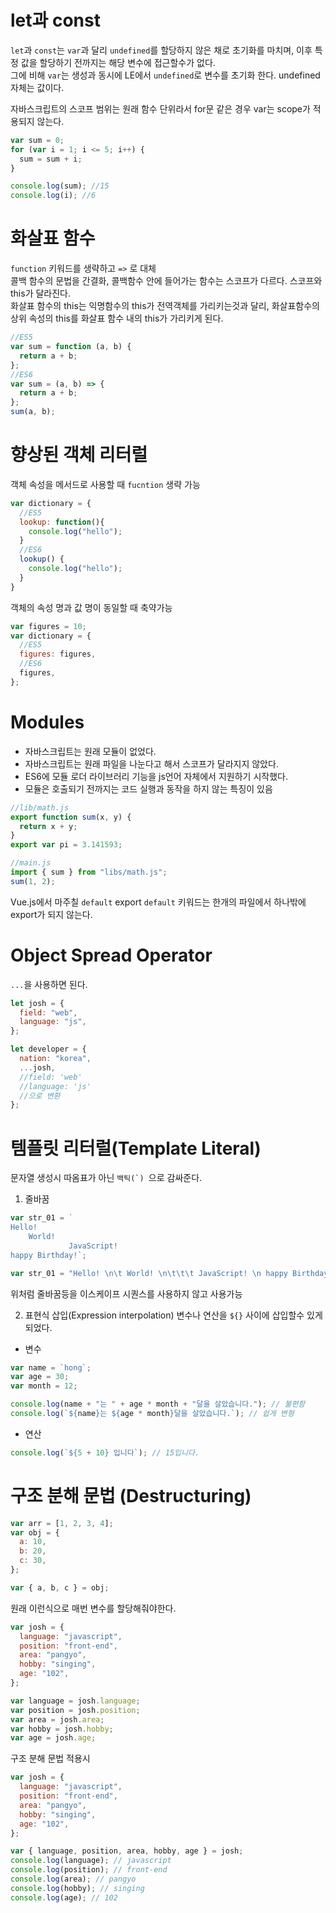 # let과 const

`let`과 `const`는 `var`과 달리 `undefined`를 할당하지 않은 채로 초기화를 마치며, 이후 특정 값을 할당하기 전까지는 해당 변수에 접근할수가 없다.  
그에 비해 `var`는 생성과 동시에 LE에서 `undefined`로 변수를 초기화 한다. undefined 자체는 값이다.

자바스크립트의 스코프 범위는 원래 함수 단위라서 for문 같은 경우 var는 scope가 적용되지 않는다.

```js
var sum = 0;
for (var i = 1; i <= 5; i++) {
  sum = sum + i;
}

console.log(sum); //15
console.log(i); //6
```

# 화살표 함수

`function` 키워드를 생략하고 `=>` 로 대체  
콜백 함수의 문법을 간결화, 콜백함수 안에 들어가는 함수는 스코프가 다르다. 스코프와 this가 달라진다.  
화살표 함수의 this는 익명함수의 this가 전역객체를 가리키는것과 달리, 화살표함수의 상위 속성의 this를 화살표 함수 내의 this가 가리키게 된다.

```js
//ES5
var sum = function (a, b) {
  return a + b;
};
//ES6
var sum = (a, b) => {
  return a + b;
};
sum(a, b);
```

# 향상된 객체 리터럴

객체 속성을 메서드로 사용할 때 `fucntion` 생략 가능

```js
var dictionary = {
  //ES5
  lookup: function(){
    console.log("hello");
  }
  //ES6
  lookup() {
    console.log("hello");
  }
}
```

객체의 속성 명과 값 명이 동일할 때 축약가능

```js
var figures = 10;
var dictionary = {
  //ES5
  figures: figures,
  //ES6
  figures,
};
```

# Modules

- 자바스크립트는 원래 모듈이 없었다.
- 자바스크립트는 원래 파일을 나눈다고 해서 스코프가 달라지지 않았다.
- ES6에 모듈 로더 라이브러리 기능을 js언어 자체에서 지원하기 시작했다.
- 모듈은 호출되기 전까지는 코드 실행과 동작을 하지 않는 특징이 있음

```js
//lib/math.js
export function sum(x, y) {
  return x + y;
}
export var pi = 3.141593;

//main.js
import { sum } from "libs/math.js";
sum(1, 2);
```

Vue.js에서 마주칠 `default` export
`default` 키워드는 한개의 파일에서 하나밖에 export가 되지 않는다.

# Object Spread Operator

`...`을 사용하면 된다.

```js
let josh = {
  field: "web",
  language: "js",
};

let developer = {
  nation: "korea",
  ...josh,
  //field: 'web'
  //language: 'js'
  //으로 변환
};
```

# 템플릿 리터럴(Template Literal)

문자열 생성시 따옴표가 아닌 `` 백틱(`)  ``으로 감싸준다.

1. 줄바꿈

```js
var str_01 = `
Hello!
    World!
             JavaScript!
happy Birthday!`;

var str_01 = "Hello! \n\t World! \n\t\t\t JavaScript! \n happy Birthday!";
```

위처럼 줄바꿈등을 이스케이프 시퀀스를 사용하지 않고 사용가능

2. 표현식 삽입(Expression interpolation)
   변수나 연산을 `${}` 사이에 삽입할수 있게 되었다.

- 변수

```js
var name = `hong`;
var age = 30;
var month = 12;

console.log(name + "는 " + age * month + "달을 살았습니다."); // 불편함
console.log(`${name}는 ${age * month}달을 살았습니다.`); // 쉽게 변형
```

- 연산

```js
console.log(`${5 + 10} 입니다`); // 15입니다.
```

# 구조 분해 문법 (Destructuring)

```js
var arr = [1, 2, 3, 4];
var obj = {
  a: 10,
  b: 20,
  c: 30,
};
```

```js
var { a, b, c } = obj;
```

원래 이런식으로 매번 변수를 할당해줘야한다.

```js
var josh = {
  language: "javascript",
  position: "front-end",
  area: "pangyo",
  hobby: "singing",
  age: "102",
};

var language = josh.language;
var position = josh.position;
var area = josh.area;
var hobby = josh.hobby;
var age = josh.age;
```

구조 분해 문법 적용시

```js
var josh = {
  language: "javascript",
  position: "front-end",
  area: "pangyo",
  hobby: "singing",
  age: "102",
};

var { language, position, area, hobby, age } = josh;
console.log(language); // javascript
console.log(position); // front-end
console.log(area); // pangyo
console.log(hobby); // singing
console.log(age); // 102
```
